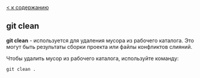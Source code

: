 [< к содержанию](./readme.md)

## git clean

**git clean** - используется для удаления мусора из рабочего каталога. Это могут быть результаты сборки проекта или файлы конфликтов слияний.

Чтобы удалить мусор из рабочего каталога, используйте команду:

```bash=
git clean .
```